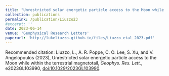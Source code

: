 ```yaml
---
title: "Unrestricted solar energetic particle access to the Moon while within the terrestrial magnetotail"
collection: publications
permalink: /publication/Liuzzo23
#excerpt: ''
date: 2023-06-14
venue: 'Geophysical Research Letters'
paperurl: 'http://lukeliuzzo.github.io/files/Liuzzo_etal_2023.pdf'
---
```


Recommended citation: Liuzzo, L., A. R. Poppe, C. O. Lee, S. Xu, and V. Angelopoulos (2023), Unrestricted solar energetic particle access to the Moon while within the terrestrial magnetotail, <i>Geophys. Res. Lett.</i>, e2023GL103990, [doi:10.1029/2023GL103990](https://doi.org/10.1029/2023GL103990).
